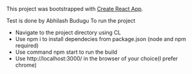 This project was bootstrapped with [Create React App](https://github.com/facebookincubator/create-react-app).

Test is done by Abhilash Budugu
To run the project
- Navigate to the project directory using CL
- Use npm i to install dependecies from package.json (node and npm required)
- Use command npm start to run the build
- Use http://localhost:3000/  in the browser of your choice(I prefer chrome)
